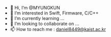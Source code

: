 - 👋 Hi, I’m @MYUNGKUN 
- 👀 I’m interested in Swift, Firmware, C/C++
- 🌱 I’m currently learning ...
- 💞️ I’m looking to collaborate on ...
- 📫 How to reach me : daniel8449@kaist.ac.kr

<!---
MYUNGKUN/MYUNGKUN is a ✨ special ✨ repository because its `README.md` (this file) appears on your GitHub profile.
You can click the Preview link to take a look at your changes.
--->
